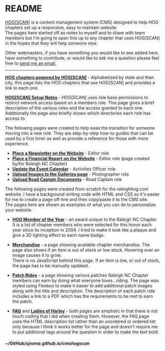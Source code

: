 # README  

[HOG\[SCAN\]](https://www.hogscan.com) is a content management system (CMS) designed to help HOG chapters set up a responsive, easy to maintain website.  
The pages here started off as notes to myself and to share with team members but I'm going to open this up to any chapter that uses HOG\[SCAN\] in the hopes that they will help someone else.  

Other webmasters, if you have something you would like to see added here, have something to contribute, or would like to ask me a question please feel free to [send me an email](mailto:webmaster@raleighhog.com).  

---  

**[HOG chapters powered by HOG\[SCAN\]](https://sjroma.github.io/cmshogscan/chapters/)** - Alphabetized by state and then city, this page lists the HOG chapters that use HOG\[SCAN\] and provides a link to each one.  

**[HOG\[SCAN\] Setup Notes](https://sjroma.github.io/cmshogscan/cmswebsite/)** - HOG\[SCAN\] uses role base permissions to restrict network access based on a members role. This page gives a brief description of the various roles and the access granted to each one.  
Additionally the page also briefly shows which directories each role has access to.  

The following pages were created to help ease the transition for someone moving into a new role. They are step-by-step how-to guides that can be used by a first timer as well as provide a reference for those with more experience.  
  * **[Place a Newsletter on the Website](https://sjroma.github.io/cmshogscan/updateralhog/procedures/stepsNewslettersUpdate.html)** - Editor role  
  * **[Place a Financial Report on the Website](https://sjroma.github.io/cmshogscan/updateralhog/procedures/stepsFinancialReport.html)** - Editor role (page created by/for Raleigh NC Chapter)     
  * **[Update the Event Calendar](https://sjroma.github.io/cmshogscan/updateralhog/procedures/stepsEventCalUpdate.html)** - Activities Officer role  
  * **[Upload Images to the Galleries page](https://sjroma.github.io/cmshogscan/updateralhog/procedures/stepsGalleriesAdd.html)** - Photographer role 
  * **[Upload Road Captain Documents](https://sjroma.github.io/cmshogscan/updateralhog/procedures/stepsRoadCaptUploads.html)** - Road Captain role

The following pages were created from scratch for the raleighhog.com website. I have a background writing code with HTML and CSS so it's easier for me to create a page off-line and then copy/paste it to the CMS site.  
The pages here are shown as examples of what you can do to personalize your website.  
  * **[HOG Member of the Year](https://sjroma.github.io/cmshogscan/pagesralhog/hmoy)** - an award unique to the Raleigh NC Chapter. It is a list of chapter members who were selected for this honor each year since its inception in 2004. I tried to make it look like a plaque and give a 3D lighting effect to each name badge.  

  * **[Merchandise](https://sjroma.github.io/cmshogscan/pagesralhog/merchandise)** - a page showing available chapter merchandise. The page also shows if an item is out of stock or low stock. Hovering over an image causes it to grow.  
  There is no JavaScript behind this page. If an item is low, or out of stock, the page has to be manually updated.  
  
  * **[Patch Rides](https://sjroma.github.io/cmshogscan/pagesralhog/patchrides)** - a page showing various patches Raleigh NC Chapter members can earn by doing what everyone loves...riding. The page was styled using Flexbox to make it easier to add additional patch images along with the title and description. The description of each patch ride includes a link to a PDF which has the requirements to be met to earn the patch.  
  
  * **[FAQ](https://www.raleighhog.com/faq)** and **[Ladies of Harley](https://www.raleighhog.com/ladies-harley)** - both pages are simplistic in that there is not much coding that I did when creating them. However, the FAQ page uses the HTML description list rather than an unordered or ordered list only because I think it works better for the page and doesn't require me to put additional tags around the question in order to make the text bold.  

##### ~/GitHub/sjroma.github.io/cmshogscan  